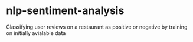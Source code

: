 # nlp-sentiment-analysis
Classifying user reviews on a restaurant as positive or negative by training on initially avialable data

